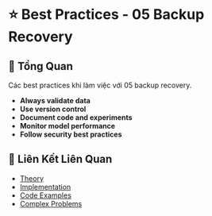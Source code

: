 # ⭐ Best Practices - 05 Backup Recovery

## 🎯 Tổng Quan

Các best practices khi làm việc với 05 backup recovery.

- **Always validate data**
- **Use version control**
- **Document code and experiments**
- **Monitor model performance**
- **Follow security best practices**

## 🔗 Liên Kết Liên Quan

- [Theory](./THEORY_05_backup_recovery.md)
- [Implementation](./IMPLEMENTATION_05_backup_recovery.md)
- [Code Examples](./CODE_EXAMPLES_05_backup_recovery.md)
- [Complex Problems](./COMPLEX_PROBLEMS.md)
